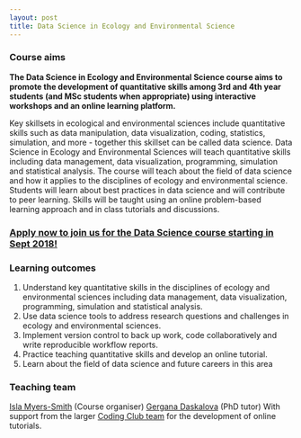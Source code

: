 ```yaml
---
layout: post
title: Data Science in Ecology and Environmental Science
---
```


### Course aims
__The Data Science in Ecology and Environmental Science course aims to promote the development of quantitative skills among 3rd and 4th year students (and MSc students when appropriate) using interactive workshops and an online learning platform.__

Key skillsets in ecological and environmental sciences include quantitative skills such as data manipulation, data visualization, coding, statistics, simulation, and more - together this skillset can be called data science. Data Science in Ecology and Environmental Sciences will teach quantitative skills including data management, data visualization, programming, simulation and statistical analysis. The course will teach about the field of data science and how it applies to the disciplines of ecology and environmental science. Students will learn about best practices in data science and will contribute to peer learning. Skills will be taught using an online problem-based learning approach and in class tutorials and discussions.

### <a href="https://datascienceees.github.io/apply/" target="_blank">Apply now to join us for the Data Science course starting in Sept 2018!</a>

### Learning outcomes

1.	Understand key quantitative skills in the disciplines of ecology and environmental sciences including data management, data visualization, programming, simulation and statistical analysis.
2.	Use data science tools to address research questions and challenges in ecology and environmental sciences.
3.	Implement version control to back up work, code collaboratively and write reproducible workflow reports.
4.	Practice teaching quantitative skills and develop an online tutorial.
5.	Learn about the field of data science and future careers in this area

### Teaching team
<a href="https://teamshrub.com" target="_blank">Isla Myers-Smith</a> (Course organiser)
<a href="https://gndaskalova.com" target="_blank">Gergana Daskalova</a> (PhD tutor)
With support from the larger <a href="https://ourcodingclub.github.io/team/" target="_blank">Coding Club team</a> for the development of online tutorials.
